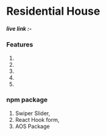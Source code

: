 

# Residential House

##### live link :- 

### Features 
1. 
2. 
3. 
4. 
5. 

### npm package
1. Swiper Slider,
2. React Hook form,
3. AOS Package


